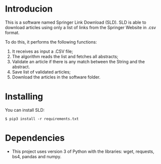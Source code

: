 # Introducion

This is a software named Springer Link Download (SLD). SLD is able to download articles using only a list of links from the Springer Website in .csv format.

To do this, it performs the following functions:

1. It receives as input a .CSV file; 
2. The algorithm reads the list and fetches all abstracts;
3. Validate an article if there is any match between the String and the abstract.
4. Save list of validated articles;
5. Download the articles in the software folder.


# Installing

You can install SLD:

    $ pip3 install -r requirements.txt

# Dependencies

* This project uses version 3 of Python with the libraries: wget, requests, bs4, pandas and numpy.
